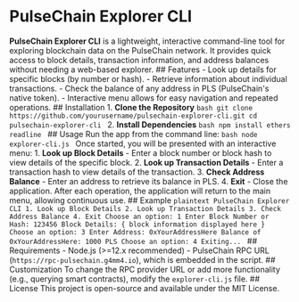 # PulseChain Explorer CLI

**PulseChain Explorer CLI** is a lightweight, interactive command-line tool for exploring blockchain data on the PulseChain network. It provides quick access to block details, transaction information, and address balances without needing a web-based explorer. ## Features - Look up details for specific blocks (by number or hash). - Retrieve information about individual transactions. - Check the balance of any address in PLS (PulseChain's native token). - Interactive menu allows for easy navigation and repeated operations. ## Installation 1. **Clone the Repository** ```bash git clone https://github.com/yourusername/pulsechain-explorer-cli.git cd pulsechain-explorer-cli ``` 2. **Install Dependencies** ```bash npm install ethers readline ``` ## Usage Run the app from the command line: ```bash node explorer-cli.js ``` Once started, you will be presented with an interactive menu: 1. **Look up Block Details** - Enter a block number or block hash to view details of the specific block. 2. **Look up Transaction Details** - Enter a transaction hash to view details of the transaction. 3. **Check Address Balance** - Enter an address to retrieve its balance in PLS. 4. **Exit** - Close the application. After each operation, the application will return to the main menu, allowing continuous use. ## Example ```plaintext PulseChain Explorer CLI 1. Look up Block Details 2. Look up Transaction Details 3. Check Address Balance 4. Exit Choose an option: 1 Enter Block Number or Hash: 123456 Block Details: { block information displayed here } Choose an option: 3 Enter Address: 0xYourAddressHere Balance of 0xYourAddressHere: 1000 PLS Choose an option: 4 Exiting... ``` ## Requirements - Node.js (>=12.x recommended) - PulseChain RPC URL (`https://rpc-pulsechain.g4mm4.io`), which is embedded in the script. ## Customization To change the RPC provider URL or add more functionality (e.g., querying smart contracts), modify the `explorer-cli.js` file. ## License This project is open-source and available under the MIT License.
